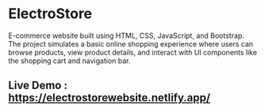 # ElectroStore
E-commerce website built using HTML, CSS, JavaScript, and Bootstrap. The project simulates a basic online shopping experience where users can browse products, view product details, and interact with UI components like the shopping cart and navigation bar.
## Live Demo : https://electrostorewebsite.netlify.app/ 
